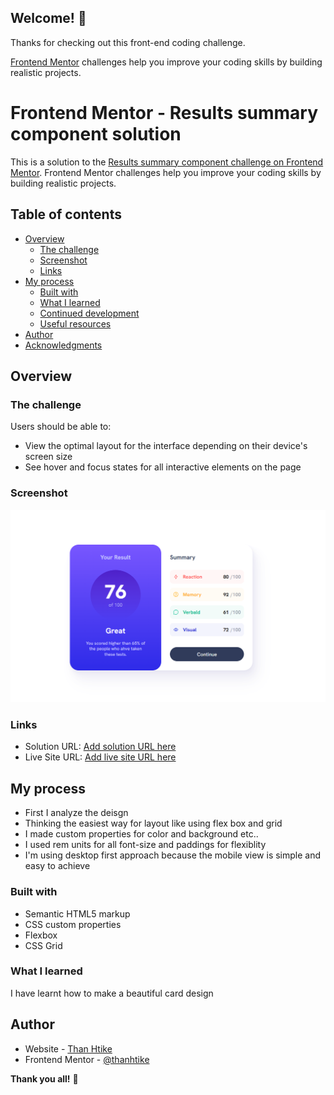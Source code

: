 
## Welcome! 👋

Thanks for checking out this front-end coding challenge.

[Frontend Mentor](https://www.frontendmentor.io) challenges help you improve your coding skills by building realistic projects.

# Frontend Mentor - Results summary component solution

This is a solution to the [Results summary component challenge on Frontend Mentor](https://www.frontendmentor.io/challenges/results-summary-component-CE_K6s0maV). Frontend Mentor challenges help you improve your coding skills by building realistic projects. 

## Table of contents

- [Overview](#overview)
  - [The challenge](#the-challenge)
  - [Screenshot](#screenshot)
  - [Links](#links)
- [My process](#my-process)
  - [Built with](#built-with)
  - [What I learned](#what-i-learned)
  - [Continued development](#continued-development)
  - [Useful resources](#useful-resources)
- [Author](#author)
- [Acknowledgments](#acknowledgments)

## Overview

### The challenge

Users should be able to:

- View the optimal layout for the interface depending on their device's screen size
- See hover and focus states for all interactive elements on the page

### Screenshot

![](./my-coding-site-screenshot.png)

### Links

- Solution URL: [Add solution URL here](https://www.frontendmentor.io/solutions/simple-solution-for-simple-layout-O6Q_bynzgz)
- Live Site URL: [Add live site URL here](https://cgm-thanhtike.github.io/Results-summary-frontend-mentor-simple-solution/)

## My process

- First I analyze the deisgn
- Thinking the easiest way for layout like using flex box and grid
- I made custom properties for color and background etc..
- I used rem units for all font-size and paddings for flexiblity
- I'm using desktop first approach because the mobile view is simple and easy to achieve

### Built with

- Semantic HTML5 markup
- CSS custom properties
- Flexbox
- CSS Grid

### What I learned

I have learnt how to make a beautiful card design

## Author

- Website - [Than Htike](https://github.com/CGM-ThanHtike)
- Frontend Mentor - [@thanhtike](https://www.frontendmentor.io/profile/CGM-ThanHtike)

**Thank you all!** 🚀
